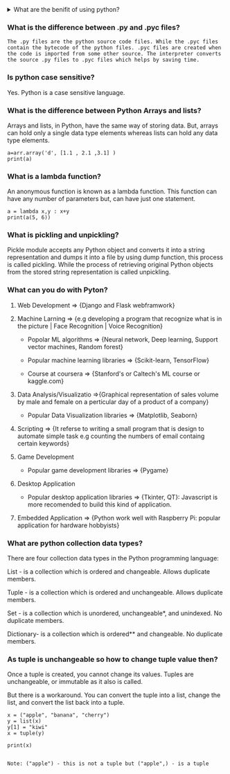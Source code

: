  <details>
    <summary>What are the benifit of using python?</summary>

    1. Easy to use– Python is a high-level programming language that is easy to use, read, write and learn.

    2. Interpreted language– Since python is interpreted language, it executes the code line by line and stops if an error occurs in any line.

    3. Dynamically typed– the developer does not assign data types to variables at the time of coding. It automatically gets assigned during execution.
    
    4. Free and open-source– Python is free to use and distribute. It is open source.
    
    5. Extensive support for libraries– Python has vast libraries that contain almost any function needed. It also further provides the facility to import other packages using Python Package Manager(pip).
    
    6. Portable– Python programs can run on any platform without requiring any change.
    The data structures used in python are user friendly.
    It provides more functionality with less coding.

</details>


### What is the difference between .py and .pyc files?
```
The .py files are the python source code files. While the .pyc files contain the bytecode of the python files. .pyc files are created when the code is imported from some other source. The interpreter converts the source .py files to .pyc files which helps by saving time.
```

###  Is python case sensitive?
Yes. Python is a case sensitive language.

### What is the difference between Python Arrays and lists?
Arrays and lists, in Python, have the same way of storing data. But, arrays can hold only a single data type elements whereas lists can hold any data type elements.
```
a=arr.array('d', [1.1 , 2.1 ,3.1] )
print(a)
```

### What is a lambda function?
An anonymous function is known as a lambda function. This function can have any number of parameters but, can have just one statement.
```
a = lambda x,y : x+y
print(a(5, 6))
```
### What is pickling and unpickling?
Pickle module accepts any Python object and converts it into a string representation and dumps it into a file by using dump function, this process is called pickling. While the process of retrieving original Python objects from the stored string representation is called unpickling.

### What can you do with Pyton?
 1. Web Development => {Django and Flask webframwork}

 2. Machine Larning => {e.g developing a program that recognize what is in the picture | Face Recognition | Voice Recognition}

	- Popolar ML algorithms => {Neural network, Deep learning, Support vector machines, Random forest}

	- Popular machine learning libraries => {Scikit-learn, TensorFlow}

	- Course at coursera => {Stanford's or Caltech's ML course or kaggle.com}

 3. Data Analysis/Visualizatio =>{Graphical representation of sales volume by male and female on a perticular day of a product of a company}

	- Popular Data Visualization libraries => {Matplotlib, Seaborn}

 4. Scripting => {It referse to writing a small program that is design to automate simple task e.g counting the numbers of email containg certain keywords}

 5. Game Development
	- Popular game development libraries => {Pygame}

 6. Desktop Application
	- Popular desktop application libraries => {Tkinter, QT}: Javascript is more recomended to build this kind of application.

 7. Embedded Application => {Python work well with Raspberry Pi: popular application for hardware hobbyists}


 ### What are python collection data types?

 There are four collection data types in the Python programming language:

List - is a collection which is ordered and changeable. Allows duplicate members.

Tuple - is a collection which is ordered and unchangeable. Allows duplicate members.

Set - is a collection which is unordered, unchangeable*, and unindexed. No duplicate members.

Dictionary- is a collection which is ordered** and changeable. No duplicate members.

### As tuple is unchangeable so how to change tuple value then?

Once a tuple is created, you cannot change its values. Tuples are unchangeable, or immutable as it also is called.

But there is a workaround. You can convert the tuple into a list, change the list, and convert the list back into a tuple.

```
x = ("apple", "banana", "cherry")
y = list(x)
y[1] = "kiwi"
x = tuple(y)

print(x)


Note: ("apple") - this is not a tuple but ("apple",) - is a tuple
```

